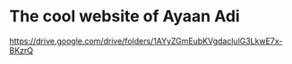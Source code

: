 # The cool website of Ayaan Adi


https://drive.google.com/drive/folders/1AYyZGmEubKVgdaclulG3LkwE7x-BKzrQ
